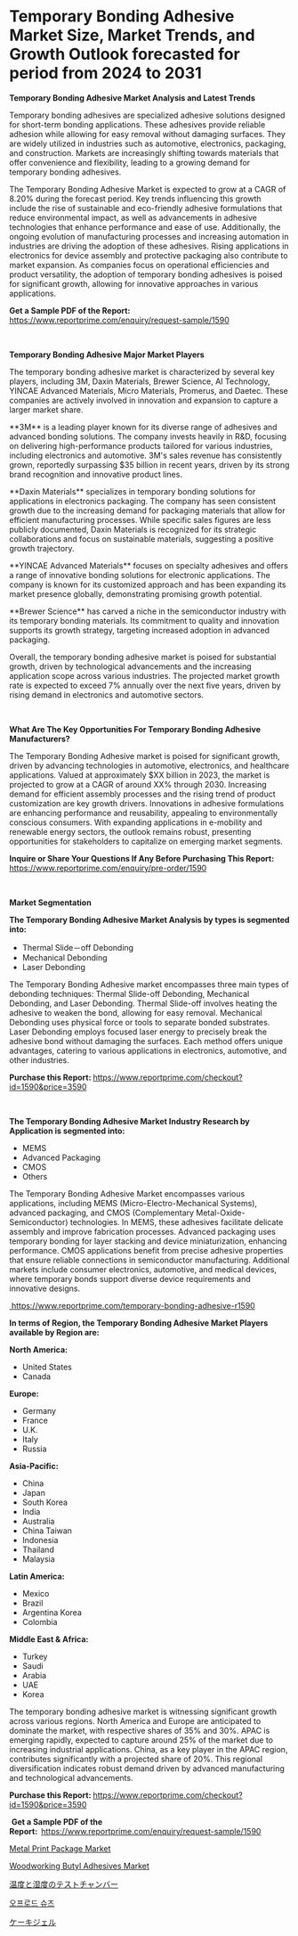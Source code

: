 <p><h1>Temporary Bonding Adhesive Market Size, Market Trends, and Growth Outlook forecasted for period from 2024 to 2031</h1></p><p><strong>Temporary Bonding Adhesive Market Analysis and Latest Trends</strong></p>
<p><p>Temporary bonding adhesives are specialized adhesive solutions designed for short-term bonding applications. These adhesives provide reliable adhesion while allowing for easy removal without damaging surfaces. They are widely utilized in industries such as automotive, electronics, packaging, and construction. Markets are increasingly shifting towards materials that offer convenience and flexibility, leading to a growing demand for temporary bonding adhesives.</p><p>The Temporary Bonding Adhesive Market is expected to grow at a CAGR of 8.20% during the forecast period. Key trends influencing this growth include the rise of sustainable and eco-friendly adhesive formulations that reduce environmental impact, as well as advancements in adhesive technologies that enhance performance and ease of use. Additionally, the ongoing evolution of manufacturing processes and increasing automation in industries are driving the adoption of these adhesives. Rising applications in electronics for device assembly and protective packaging also contribute to market expansion. As companies focus on operational efficiencies and product versatility, the adoption of temporary bonding adhesives is poised for significant growth, allowing for innovative approaches in various applications.</p></p>
<p><strong>Get a Sample PDF of the Report:&nbsp;</strong> <a href="https://www.reportprime.com/enquiry/request-sample/1590">https://www.reportprime.com/enquiry/request-sample/1590</a></p>
<p>&nbsp;</p>
<p><strong>Temporary Bonding Adhesive Major Market Players</strong></p>
<p><p>The temporary bonding adhesive market is characterized by several key players, including 3M, Daxin Materials, Brewer Science, AI Technology, YINCAE Advanced Materials, Micro Materials, Promerus, and Daetec. These companies are actively involved in innovation and expansion to capture a larger market share.</p><p>**3M** is a leading player known for its diverse range of adhesives and advanced bonding solutions. The company invests heavily in R&D, focusing on delivering high-performance products tailored for various industries, including electronics and automotive. 3M's sales revenue has consistently grown, reportedly surpassing $35 billion in recent years, driven by its strong brand recognition and innovative product lines.</p><p>**Daxin Materials** specializes in temporary bonding solutions for applications in electronics packaging. The company has seen consistent growth due to the increasing demand for packaging materials that allow for efficient manufacturing processes. While specific sales figures are less publicly documented, Daxin Materials is recognized for its strategic collaborations and focus on sustainable materials, suggesting a positive growth trajectory.</p><p>**YINCAE Advanced Materials** focuses on specialty adhesives and offers a range of innovative bonding solutions for electronic applications. The company is known for its customized approach and has been expanding its market presence globally, demonstrating promising growth potential.</p><p>**Brewer Science** has carved a niche in the semiconductor industry with its temporary bonding materials. Its commitment to quality and innovation supports its growth strategy, targeting increased adoption in advanced packaging.</p><p>Overall, the temporary bonding adhesive market is poised for substantial growth, driven by technological advancements and the increasing application scope across various industries. The projected market growth rate is expected to exceed 7% annually over the next five years, driven by rising demand in electronics and automotive sectors.</p></p>
<p>&nbsp;</p>
<p><strong>What Are The Key Opportunities For Temporary Bonding Adhesive Manufacturers?</strong></p>
<p><p>The Temporary Bonding Adhesive market is poised for significant growth, driven by advancing technologies in automotive, electronics, and healthcare applications. Valued at approximately $XX billion in 2023, the market is projected to grow at a CAGR of around XX% through 2030. Increasing demand for efficient assembly processes and the rising trend of product customization are key growth drivers. Innovations in adhesive formulations are enhancing performance and reusability, appealing to environmentally conscious consumers. With expanding applications in e-mobility and renewable energy sectors, the outlook remains robust, presenting opportunities for stakeholders to capitalize on emerging market segments.</p></p>
<p><strong>Inquire or Share Your Questions If Any Before Purchasing This Report:</strong> <a href="https://www.reportprime.com/enquiry/pre-order/1590">https://www.reportprime.com/enquiry/pre-order/1590</a></p>
<p>&nbsp;</p>
<p><strong>Market Segmentation</strong></p>
<p><strong>The Temporary Bonding Adhesive Market Analysis by types is segmented into:</strong></p>
<p><ul><li>Thermal Slide－off Debonding</li><li>Mechanical Debonding</li><li>Laser Debonding</li></ul></p>
<p><p>The Temporary Bonding Adhesive market encompasses three main types of debonding techniques: Thermal Slide-off Debonding, Mechanical Debonding, and Laser Debonding. Thermal Slide-off involves heating the adhesive to weaken the bond, allowing for easy removal. Mechanical Debonding uses physical force or tools to separate bonded substrates. Laser Debonding employs focused laser energy to precisely break the adhesive bond without damaging the surfaces. Each method offers unique advantages, catering to various applications in electronics, automotive, and other industries.</p></p>
<p><strong>Purchase this Report:&nbsp;</strong><a href="https://www.reportprime.com/checkout?id=1590&price=3590">https://www.reportprime.com/checkout?id=1590&price=3590</a></p>
<p>&nbsp;</p>
<p><strong>The Temporary Bonding Adhesive Market Industry Research by Application is segmented into:</strong></p>
<p><ul><li>MEMS</li><li>Advanced Packaging</li><li>CMOS</li><li>Others</li></ul></p>
<p><p>The Temporary Bonding Adhesive Market encompasses various applications, including MEMS (Micro-Electro-Mechanical Systems), advanced packaging, and CMOS (Complementary Metal-Oxide-Semiconductor) technologies. In MEMS, these adhesives facilitate delicate assembly and improve fabrication processes. Advanced packaging uses temporary bonding for layer stacking and device miniaturization, enhancing performance. CMOS applications benefit from precise adhesive properties that ensure reliable connections in semiconductor manufacturing. Additional markets include consumer electronics, automotive, and medical devices, where temporary bonds support diverse device requirements and innovative designs.</p></p>
<p><a href="https://www.reportprime.com/temporary-bonding-adhesive-r1590">&nbsp;https://www.reportprime.com/temporary-bonding-adhesive-r1590</a></p>
<p><strong>In terms of Region, the Temporary Bonding Adhesive Market Players available by Region are:</strong></p>
<p>
    <p> <strong> North America: </strong>
        <ul>
            <li>United States</li>
            <li>Canada</li>
        </ul>
        </p> 
    <p> <strong> Europe: </strong>
        <ul>
            <li>Germany</li>
            <li>France</li>
            <li>U.K.</li>
            <li>Italy</li>
            <li>Russia</li>
        </ul>
        </p> 
    <p> <strong> Asia-Pacific: </strong>
        <ul>
            <li>China</li>
            <li>Japan</li>
            <li>South Korea</li>
            <li>India</li>
            <li>Australia</li>
            <li>China Taiwan</li>
            <li>Indonesia</li>
            <li>Thailand</li>
            <li>Malaysia</li>
        </ul>
        </p> 
    <p> <strong> Latin America: </strong>
        <ul>
            <li>Mexico</li>
            <li>Brazil</li>
            <li>Argentina Korea</li>
            <li>Colombia</li>
        </ul>
        </p> 
    <p> <strong> Middle East & Africa: </strong>
        <ul>
            <li>Turkey</li>
            <li>Saudi</li>
            <li>Arabia</li>
            <li>UAE</li>
            <li>Korea</li>
        </ul>
    </p>
    </p>
<p><p>The temporary bonding adhesive market is witnessing significant growth across various regions. North America and Europe are anticipated to dominate the market, with respective shares of 35% and 30%. APAC is emerging rapidly, expected to capture around 25% of the market due to increasing industrial applications. China, as a key player in the APAC region, contributes significantly with a projected share of 20%. This regional diversification indicates robust demand driven by advanced manufacturing and technological advancements.</p></p>
<p><strong>Purchase this Report: </strong><a href="https://www.reportprime.com/checkout?id=1590&price=3590">https://www.reportprime.com/checkout?id=1590&price=3590</a></p>
<p>&nbsp;<strong>Get a Sample PDF of the Report:&nbsp;&nbsp;</strong><a href="https://www.reportprime.com/enquiry/request-sample/1590">https://www.reportprime.com/enquiry/request-sample/1590</a></p>
<p><strong></strong></p>
<p><p><a href="https://medium.com/@lauryframi644/mapping-the-metal-print-package-market-trends-challenges-and-breakthroughs-2024-2031-c55d157c50b7">Metal Print Package Market</a></p><p><a href="https://issuu.com/reportprime-2/docs/woodworking-butyl-adhesives-market-_0333955d1613a3">Woodworking Butyl Adhesives Market</a></p><p><a href="https://medium.com/@zionmetz1960/%E6%B8%A9%E5%BA%A6%E3%81%8A%E3%82%88%E3%81%B3%E6%B9%BF%E5%BA%A6%E8%A9%A6%E9%A8%93%E3%83%81%E3%83%A3%E3%83%B3%E3%83%90%E3%83%BC%E5%B8%82%E5%A0%B4-2024%E5%B9%B4%E3%81%8B%E3%82%892031%E5%B9%B4%E3%81%BE%E3%81%A7%E3%81%AE%E4%B8%96%E7%95%8C%E5%B8%82%E5%A0%B4%E6%B4%9E%E5%AF%9F%E3%81%A8%E8%B2%A9%E5%A3%B2%E5%8B%95%E5%90%91-bb4380591f27">温度と湿度のテストチャンバー</a></p><p><a href="https://medium.com/@joespinka88967/%EB%AF%B8%EB%9E%98-%EA%B7%B8%EB%A6%AC%EA%B8%B0-%EA%B8%80%EB%A1%9C%EB%B2%8C-%EC%98%A4%ED%94%84%EB%A1%9C%EB%93%9C-%EC%8B%A0%EB%B0%9C-%EC%8B%9C%EC%9E%A5%EC%97%90-%EB%8C%80%ED%95%9C-%EC%A2%85%ED%95%A9-%EB%B6%84%EC%84%9D-2024-2031-8d7e3e2173ef">오프로드 슈즈</a></p><p><a href="https://medium.com/@durgin521/%E3%82%B0%E3%83%AD%E3%83%BC%E3%83%90%E3%83%AB%E3%82%B1%E3%83%BC%E3%82%AD%E3%82%B8%E3%82%A7%E3%83%AB%E5%B8%82%E5%A0%B4%E3%81%AE%E6%A9%9F%E4%BC%9A%E3%81%A8%E5%B8%82%E5%A0%B4%E3%81%AE%E8%AA%B2%E9%A1%8C-2024%E5%B9%B4-2031%E5%B9%B4-3c5fab8957e9">ケーキジェル</a></p></p>